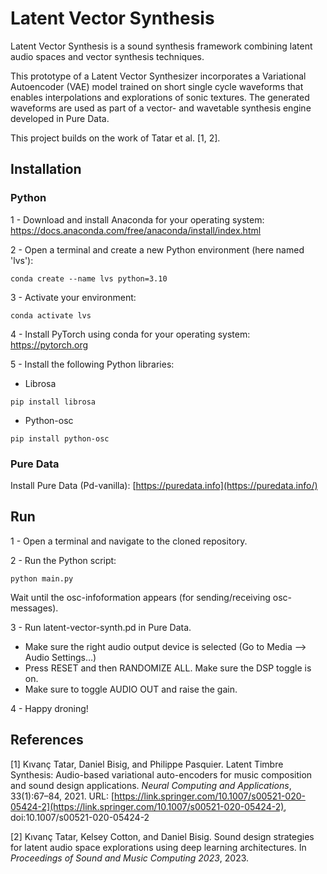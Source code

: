 # Latent Vector Synthesis

Latent Vector Synthesis is a sound synthesis framework combining latent audio spaces and vector synthesis techniques. 

This prototype of a Latent Vector Synthesizer incorporates  a Variational Autoencoder (VAE) model trained on short single cycle waveforms that enables interpolations and explorations of sonic textures. The generated waveforms are used as part of a vector- and wavetable synthesis engine developed in Pure Data. 

This project builds on the work of Tatar et al. [1, 2]. 

## Installation

### Python

1 - Download and install Anaconda for your operating system: https://docs.anaconda.com/free/anaconda/install/index.html

2 - Open a terminal and create a new Python environment (here named 'lvs'):

```
conda create --name lvs python=3.10
```

3 - Activate your environment:

```
conda activate lvs
```

4 - Install PyTorch using conda for your operating system: https://pytorch.org

5 - Install the following Python libraries: 

* Librosa

```
pip install librosa
```

* Python-osc

```
pip install python-osc
```

### Pure Data

Install Pure Data (Pd-vanilla): [https://puredata.info](https://puredata.info/)

## Run

1 - Open a terminal and navigate to the cloned repository.

2 - Run the Python script:

```
python main.py
```

Wait until the osc-infoformation appears (for sending/receiving osc-messages). 

3 - Run latent-vector-synth.pd in Pure Data.

* Make sure the right audio output device is selected (Go to Media —> Audio Settings…)
* Press RESET and then RANDOMIZE ALL. Make sure the DSP toggle is on.
* Make sure to toggle AUDIO OUT and raise the gain. 

4 - Happy droning!

## References

\[1\] Kıvanç Tatar, Daniel Bisig, and Philippe Pasquier. Latent Timbre Synthesis: Audio-based variational auto-encoders for music composition and sound design applications. *Neural Computing and Applications*, 33(1):67–84, 2021. URL: [https://link.springer.com/10.1007/s00521-020-05424-2](https://link.springer.com/10.1007/s00521-020-05424-2), doi:10.1007/s00521-020-05424-2

\[2\] Kıvanç Tatar, Kelsey Cotton, and Daniel Bisig. Sound design strategies for latent audio space explorations using deep learning architectures. In *Proceedings of Sound and Music Computing 2023*, 2023.

